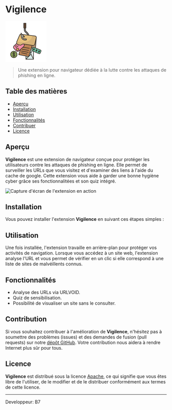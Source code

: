 # Vigilence

![Vigilence](logo.png)

> Une extension pour navigateur dédiée à la lutte contre les attaques de phishing en ligne.

## Table des matières

- [Aperçu](#aperçu)
- [Installation](#installation)
- [Utilisation](#utilisation)
- [Fonctionnalités](#fonctionnalités)
- [Contribuer](#contribuer)
- [Licence](#licence)

## Aperçu

**Vigilence** est une extension de navigateur conçue pour protéger les utilisateurs contre les attaques de phishing en ligne. Elle permet de surveiller les URLs que vous visitez et d'examiner des liens à l'aide du cache de google. Cette extension vous aide à garder une bonne hygiène cyber grâce ses fonctionnalitées et son quiz intégré.

![Capture d'écran de l'extension en action](screenshot.png)

## Installation

Vous pouvez installer l'extension **Vigilence** en suivant ces étapes simples :


## Utilisation

Une fois installée, l'extension travaille en arrière-plan pour protéger vos activités de navigation. Lorsque vous accédez à un site web, l'extension analyse l'URL et vous permet de vérifier en un clic si elle correspond à une liste de sites de malvéillents connus. 

## Fonctionnalités

- Analyse des URLs via URLVOID.
- Quiz de sensibilisation.
- Possibilité de visualiser un site sans le consulter.

## Contribution

Si vous souhaitez contribuer à l'amélioration de **Vigilence**, n'hésitez pas à soumettre des problèmes (issues) et des demandes de fusion (pull requests) sur notre [dépôt GitHub](lien_vers_le_dépôt). Votre contribution nous aidera à rendre Internet plus sûr pour tous.

## Licence

**Vigilence** est distribué sous la licence [Apache](LICENSE), ce qui signifie que vous êtes libre de l'utiliser, de le modifier et de le distribuer conformément aux termes de cette licence.

---
Developpeur: B7
